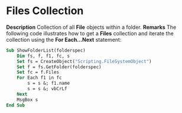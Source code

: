 
# Files Collection



 **Description**
Collection of all  **File** objects within a folder.
 **Remarks**
The following code illustrates how to get a  **Files** collection and iterate the collection using the **For Each...Next** statement:



```vb
Sub ShowFolderList(folderspec)
    Dim fs, f, f1, fc, s
    Set fs = CreateObject("Scripting.FileSystemObject")
    Set f = fs.GetFolder(folderspec)
    Set fc = f.Files
    For Each f1 in fc
        s = s &; f1.name 
        s = s &; vbCrLf
    Next
    MsgBox s
End Sub
```

